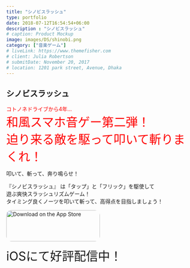 ```yaml
---
title: "シノビスラッシュ"
type: portfolio
date: 2018-07-12T16:54:54+06:00
description : "シノビスラッシュ"
# caption: Product Mockup
image: images/DS/shinobi.png
category: ["音楽ゲーム"]
# liveLink: https://www.themefisher.com
# client: Julia Robertson
# submitDate: November 20, 2017
# location: 1201 park street, Avenue, Dhaka
---
```

## シノビスラッシュ

<div style="color:red">コトノネドライブから4年...</div>  
<div style="font-size: xx-large;color:red">和風スマホ音ゲー第二弾！</div>  
<div style="font-size: xx-large;color:red">迫り来る敵を駆って叩いて斬りまくれ！</div>



叩いて、斬って、奔り鳴らせ！

『シノビスラッシュ』 は「タップ」と「フリック」を駆使して  
遊ぶ爽快スラッシュリズムゲーム！  
タイミング良くノーツを叩いて斬って、高得点を目指しましょう！

<a href="https://apps.apple.com/jp/app/%E3%82%B7%E3%83%8E%E3%83%93%E3%82%B9%E3%83%A9%E3%83%83%E3%82%B7%E3%83%A5/id1551472822?itsct=apps_box_badge&amp;itscg=30200" style="display: inline-block; overflow: hidden; border-radius: 13px; width: 250px; height: 83px;"><img src="https://tools.applemediaservices.com/api/badges/download-on-the-app-store/black/ja-jp?size=250x83&amp;releaseDate=1636070400&h=ac055994625205740de26556a2530e72" alt="Download on the App Store" style="border-radius: 13px; width: 250px; height: 83px;"></a>
<div style="font-size: xx-large;">iOSにて好評配信中！</div>
